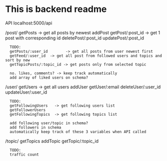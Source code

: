 # This is backend readme


API
localhost:5000/api

/post/
      getPosts            -> get all posts by newest
      addPost
      getPost/:post_id         -> get 1 post with corresponding id
      deletePost/:post_id
      updatePost/:post_id
                        
      TODO:
      getPosts/:user_id        -> get all posts from user newest first
      getFeed/:user_id  -> get all post from followed users and topics and sort by new
      getTopicPosts/:topic_id -> get posts only from selected topic

      no. likes, comments? -> keep track automatically
      add array of liked users on schema?




/user/
      getUsers            -> get all users
      addUser
      getUser/:email
      deleteUser/:user_id
      updateUser/:user_id

      TODO:
      getFollowingUsers   -> get following users list
      getFollowerUsers
      getFollowingTopics  -> get following topics list

      add following user/topic in schema?
      add followers in schema
      automatically keep track of these 3 variables when API called 


/topic/
      getTopics
      addTopic
      getTopic/:topic_id

      TODO:
      traffic count

